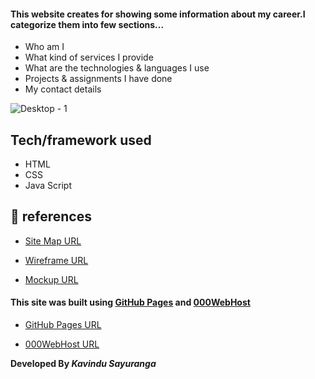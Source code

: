 
#### This website creates for showing some information about my career.I categorize them into few sections...
* Who am I
* What kind of services I provide
* What are the technologies & languages I use
* Projects & assignments I have done
* My contact details


![Desktop - 1](https://user-images.githubusercontent.com/101160368/184604986-988f3931-4512-4c6c-b5f5-9c4598a6fb03.png)


## Tech/framework used
* HTML
* CSS
* Java Script

## :link: references

* [Site Map URL](https://www.gloomaps.com/bcGEpFFKgW)

* [Wireframe URL](https://wireframe.cc/XEDxpf)

* [Mockup URL](https://www.figma.com/file/PIsf1Y9QblTPPoHJXvse6s/My-Portfolio?node-id=0%3A1)

#### This site was built using [GitHub Pages](https://pages.github.com/) and [000WebHost](https://www.000webhost.com/?__cf_chl_jschl_tk__=TO2FoBSzgjuetbZdG7MU8EbIkZukgEsU5byQHnwQ45w-1640521467-0-gaNycGzNCv0)

* [GitHub Pages URL](https://kavindu-sayuranga.github.io/My-Portfolio/)

* [000WebHost URL](https://kavz-sayu.epizy.com)

**Developed By _Kavindu Sayuranga_**
